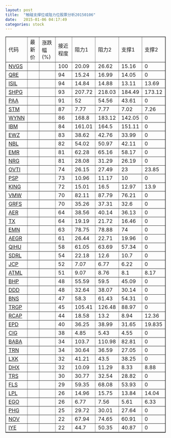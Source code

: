 ```yaml
---
layout: post
title:  "触碰支撑位或阻力位股票分析20150106"
date:   2015-01-06 04:17:49
categories: stock
---
```

<script type="text/javascript">
var stockList = []
stockList.push('gb_nvgs');
stockList.push('gb_qre');
stockList.push('gb_isil');
stockList.push('gb_shpg');
stockList.push('gb_paa');
stockList.push('gb_stm');
stockList.push('gb_wynn');
stockList.push('gb_ibm');
stockList.push('gb_ewz');
stockList.push('gb_nbl');
stockList.push('gb_emr');
stockList.push('gb_nrg');
stockList.push('gb_ovti');
stockList.push('gb_psp');
stockList.push('gb_king');
stockList.push('gb_vmw');
stockList.push('gb_grfs');
stockList.push('gb_aer');
stockList.push('gb_tx');
stockList.push('gb_emn');
stockList.push('gb_aegr');
stockList.push('gb_qihu');
stockList.push('gb_sdrl');
stockList.push('gb_jcp');
stockList.push('gb_atml');
stockList.push('gb_bhp');
stockList.push('gb_ddd');
stockList.push('gb_bns');
stockList.push('gb_trgp');
stockList.push('gb_rcap');
stockList.push('gb_epd');
stockList.push('gb_cig');
stockList.push('gb_baba');
stockList.push('gb_trn');
stockList.push('gb_lxk');
stockList.push('gb_dhx');
stockList.push('gb_trs');
stockList.push('gb_fls');
stockList.push('gb_lpl');
stockList.push('gb_ego');
stockList.push('gb_phg');
stockList.push('gb_nov');
stockList.push('gb_iye');
</script>
<table border="1">
 <tr>
 <td>代码</td>
 <td>最新价</td>
 <td>涨跌幅(%)</td>
 <td>接近程度</td>
 <td>阻力1</td>
 <td>阻力2</td>
 <td>支撑1</td>
 <td>支撑2</td>
</tr>
  <tr id="nvgs" class="red">
  <td><a href="http://stock.finance.sina.com.cn/usstock/quotes/NVGS.html" target="_blank">NVGS</a></td><td></td><td></td><td>100</td><td>20.09</td><td>26.62</td><td>15.16</td><td>0</td></tr>
  <tr id="qre" class="red">
  <td><a href="http://stock.finance.sina.com.cn/usstock/quotes/QRE.html" target="_blank">QRE</a></td><td></td><td></td><td>94</td><td>15.24</td><td>16.99</td><td>14.05</td><td>0</td></tr>
  <tr id="isil" class="red">
  <td><a href="http://stock.finance.sina.com.cn/usstock/quotes/ISIL.html" target="_blank">ISIL</a></td><td></td><td></td><td>94</td><td>14.84</td><td>14.88</td><td>13.11</td><td>13.69</td></tr>
  <tr id="shpg" class="red">
  <td><a href="http://stock.finance.sina.com.cn/usstock/quotes/SHPG.html" target="_blank">SHPG</a></td><td></td><td></td><td>93</td><td>207.72</td><td>218.03</td><td>184.49</td><td>173.12</td></tr>
  <tr id="paa" class="red">
  <td><a href="http://stock.finance.sina.com.cn/usstock/quotes/PAA.html" target="_blank">PAA</a></td><td></td><td></td><td>91</td><td>52</td><td>54.56</td><td>43.61</td><td>0</td></tr>
  <tr id="stm" class="green">
  <td><a href="http://stock.finance.sina.com.cn/usstock/quotes/STM.html" target="_blank">STM</a></td><td></td><td></td><td>87</td><td>7.77</td><td>7.77</td><td>7.02</td><td>7.26</td></tr>
  <tr id="wynn" class="green">
  <td><a href="http://stock.finance.sina.com.cn/usstock/quotes/WYNN.html" target="_blank">WYNN</a></td><td></td><td></td><td>86</td><td>168.8</td><td>183.12</td><td>142.05</td><td>0</td></tr>
  <tr id="ibm" class="red">
  <td><a href="http://stock.finance.sina.com.cn/usstock/quotes/IBM.html" target="_blank">IBM</a></td><td></td><td></td><td>84</td><td>161.01</td><td>164.5</td><td>151.11</td><td>0</td></tr>
  <tr id="ewz" class="green">
  <td><a href="http://stock.finance.sina.com.cn/usstock/quotes/EWZ.html" target="_blank">EWZ</a></td><td></td><td></td><td>83</td><td>38.62</td><td>42.76</td><td>33.99</td><td>0</td></tr>
  <tr id="nbl" class="green">
  <td><a href="http://stock.finance.sina.com.cn/usstock/quotes/NBL.html" target="_blank">NBL</a></td><td></td><td></td><td>82</td><td>54.02</td><td>50.97</td><td>42.11</td><td>0</td></tr>
  <tr id="emr" class="red">
  <td><a href="http://stock.finance.sina.com.cn/usstock/quotes/EMR.html" target="_blank">EMR</a></td><td></td><td></td><td>81</td><td>62.28</td><td>65.16</td><td>58.17</td><td>0</td></tr>
  <tr id="nrg" class="green">
  <td><a href="http://stock.finance.sina.com.cn/usstock/quotes/NRG.html" target="_blank">NRG</a></td><td></td><td></td><td>81</td><td>28.08</td><td>31.29</td><td>26.19</td><td>0</td></tr>
  <tr id="ovti" class="red">
  <td><a href="http://stock.finance.sina.com.cn/usstock/quotes/OVTI.html" target="_blank">OVTI</a></td><td></td><td></td><td>74</td><td>26.15</td><td>27.49</td><td>23</td><td>23.85</td></tr>
  <tr id="psp" class="red">
  <td><a href="http://stock.finance.sina.com.cn/usstock/quotes/PSP.html" target="_blank">PSP</a></td><td></td><td></td><td>73</td><td>10.96</td><td>11.17</td><td>10</td><td>0</td></tr>
  <tr id="king" class="green">
  <td><a href="http://stock.finance.sina.com.cn/usstock/quotes/KING.html" target="_blank">KING</a></td><td></td><td></td><td>72</td><td>15.01</td><td>16.5</td><td>12.97</td><td>13.9</td></tr>
  <tr id="vmw" class="red">
  <td><a href="http://stock.finance.sina.com.cn/usstock/quotes/VMW.html" target="_blank">VMW</a></td><td></td><td></td><td>70</td><td>82.11</td><td>87.79</td><td>76.21</td><td>0</td></tr>
  <tr id="grfs" class="green">
  <td><a href="http://stock.finance.sina.com.cn/usstock/quotes/GRFS.html" target="_blank">GRFS</a></td><td></td><td></td><td>70</td><td>35.26</td><td>37.31</td><td>32.6</td><td>0</td></tr>
  <tr id="aer" class="red">
  <td><a href="http://stock.finance.sina.com.cn/usstock/quotes/AER.html" target="_blank">AER</a></td><td></td><td></td><td>64</td><td>38.56</td><td>40.14</td><td>36.13</td><td>0</td></tr>
  <tr id="tx" class="green">
  <td><a href="http://stock.finance.sina.com.cn/usstock/quotes/TX.html" target="_blank">TX</a></td><td></td><td></td><td>64</td><td>19.19</td><td>21.72</td><td>16.46</td><td>0</td></tr>
  <tr id="emn" class="green">
  <td><a href="http://stock.finance.sina.com.cn/usstock/quotes/EMN.html" target="_blank">EMN</a></td><td></td><td></td><td>63</td><td>78.75</td><td>78.88</td><td>74</td><td>0</td></tr>
  <tr id="aegr" class="green">
  <td><a href="http://stock.finance.sina.com.cn/usstock/quotes/AEGR.html" target="_blank">AEGR</a></td><td></td><td></td><td>61</td><td>26.44</td><td>22.71</td><td>19.96</td><td>0</td></tr>
  <tr id="qihu" class="red">
  <td><a href="http://stock.finance.sina.com.cn/usstock/quotes/QIHU.html" target="_blank">QIHU</a></td><td></td><td></td><td>58</td><td>61.05</td><td>63.69</td><td>57.34</td><td>0</td></tr>
  <tr id="sdrl" class="green">
  <td><a href="http://stock.finance.sina.com.cn/usstock/quotes/SDRL.html" target="_blank">SDRL</a></td><td></td><td></td><td>54</td><td>22.18</td><td>12.6</td><td>10.7</td><td>0</td></tr>
  <tr id="jcp" class="green">
  <td><a href="http://stock.finance.sina.com.cn/usstock/quotes/JCP.html" target="_blank">JCP</a></td><td></td><td></td><td>52</td><td>7.07</td><td>6.77</td><td>6.22</td><td>0</td></tr>
  <tr id="atml" class="green">
  <td><a href="http://stock.finance.sina.com.cn/usstock/quotes/ATML.html" target="_blank">ATML</a></td><td></td><td></td><td>51</td><td>9.07</td><td>8.76</td><td>8.1</td><td>8.17</td></tr>
  <tr id="bhp" class="green">
  <td><a href="http://stock.finance.sina.com.cn/usstock/quotes/BHP.html" target="_blank">BHP</a></td><td></td><td></td><td>48</td><td>55.59</td><td>59.5</td><td>45.09</td><td>0</td></tr>
  <tr id="ddd" class="green">
  <td><a href="http://stock.finance.sina.com.cn/usstock/quotes/DDD.html" target="_blank">DDD</a></td><td></td><td></td><td>48</td><td>32.64</td><td>38.07</td><td>30.14</td><td>0</td></tr>
  <tr id="bns" class="green">
  <td><a href="http://stock.finance.sina.com.cn/usstock/quotes/BNS.html" target="_blank">BNS</a></td><td></td><td></td><td>47</td><td>58.3</td><td>61.43</td><td>54.31</td><td>0</td></tr>
  <tr id="trgp" class="red">
  <td><a href="http://stock.finance.sina.com.cn/usstock/quotes/TRGP.html" target="_blank">TRGP</a></td><td></td><td></td><td>45</td><td>105.41</td><td>126.48</td><td>88.97</td><td>0</td></tr>
  <tr id="rcap" class="green">
  <td><a href="http://stock.finance.sina.com.cn/usstock/quotes/RCAP.html" target="_blank">RCAP</a></td><td></td><td></td><td>44</td><td>18.58</td><td>13.2</td><td>8.94</td><td>12.36</td></tr>
  <tr id="epd" class="red">
  <td><a href="http://stock.finance.sina.com.cn/usstock/quotes/EPD.html" target="_blank">EPD</a></td><td></td><td></td><td>40</td><td>36.25</td><td>38.99</td><td>31.65</td><td>19.835</td></tr>
  <tr id="cig" class="red">
  <td><a href="http://stock.finance.sina.com.cn/usstock/quotes/CIG.html" target="_blank">CIG</a></td><td></td><td></td><td>38</td><td>4.85</td><td>5.43</td><td>4.55</td><td>0</td></tr>
  <tr id="baba" class="red">
  <td><a href="http://stock.finance.sina.com.cn/usstock/quotes/BABA.html" target="_blank">BABA</a></td><td></td><td></td><td>34</td><td>103.7</td><td>110.98</td><td>82.81</td><td>0</td></tr>
  <tr id="trn" class="green">
  <td><a href="http://stock.finance.sina.com.cn/usstock/quotes/TRN.html" target="_blank">TRN</a></td><td></td><td></td><td>34</td><td>30.64</td><td>36.59</td><td>27.05</td><td>0</td></tr>
  <tr id="lxk" class="red">
  <td><a href="http://stock.finance.sina.com.cn/usstock/quotes/LXK.html" target="_blank">LXK</a></td><td></td><td></td><td>32</td><td>41.21</td><td>43.5</td><td>38.25</td><td>0</td></tr>
  <tr id="dhx" class="red">
  <td><a href="http://stock.finance.sina.com.cn/usstock/quotes/DHX.html" target="_blank">DHX</a></td><td></td><td></td><td>32</td><td>10.09</td><td>11.29</td><td>8.33</td><td>8.88</td></tr>
  <tr id="trs" class="red">
  <td><a href="http://stock.finance.sina.com.cn/usstock/quotes/TRS.html" target="_blank">TRS</a></td><td></td><td></td><td>30</td><td>30.77</td><td>32.54</td><td>28.82</td><td>0</td></tr>
  <tr id="fls" class="red">
  <td><a href="http://stock.finance.sina.com.cn/usstock/quotes/FLS.html" target="_blank">FLS</a></td><td></td><td></td><td>29</td><td>59.35</td><td>68.08</td><td>53.93</td><td>0</td></tr>
  <tr id="lpl" class="red">
  <td><a href="http://stock.finance.sina.com.cn/usstock/quotes/LPL.html" target="_blank">LPL</a></td><td></td><td></td><td>26</td><td>14.96</td><td>15.75</td><td>13.84</td><td>14.04</td></tr>
  <tr id="ego" class="red">
  <td><a href="http://stock.finance.sina.com.cn/usstock/quotes/EGO.html" target="_blank">EGO</a></td><td></td><td></td><td>26</td><td>6.77</td><td>7.56</td><td>5.61</td><td>6.33</td></tr>
  <tr id="phg" class="green">
  <td><a href="http://stock.finance.sina.com.cn/usstock/quotes/PHG.html" target="_blank">PHG</a></td><td></td><td></td><td>25</td><td>29.72</td><td>30.01</td><td>27.64</td><td>0</td></tr>
  <tr id="nov" class="green">
  <td><a href="http://stock.finance.sina.com.cn/usstock/quotes/NOV.html" target="_blank">NOV</a></td><td></td><td></td><td>22</td><td>67.94</td><td>74.65</td><td>60.91</td><td>0</td></tr>
  <tr id="iye" class="red">
  <td><a href="http://stock.finance.sina.com.cn/usstock/quotes/IYE.html" target="_blank">IYE</a></td><td></td><td></td><td>22</td><td>44.7</td><td>50.35</td><td>40.87</td><td>0</td></tr>
</table>
